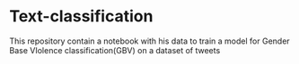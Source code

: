 # Text-classification
This repository contain a notebook with his data to train a model for Gender Base VIolence classification(GBV) on a dataset of tweets
